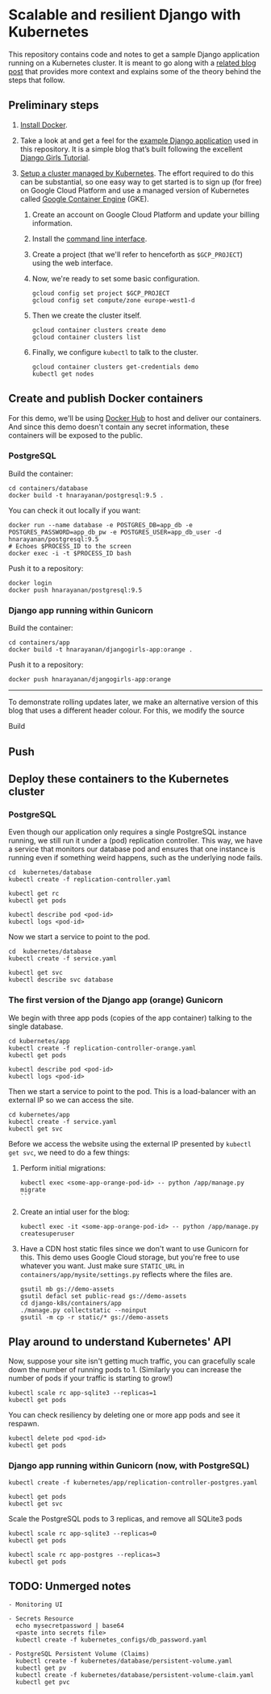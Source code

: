 # Scalable and resilient Django with Kubernetes

This repository contains code and notes to get a sample Django
application running on a Kubernetes cluster. It is meant to go along
with a [related blog post][blog-post] that provides more context and
explains some of the theory behind the steps that follow.

## Preliminary steps

1. [Install Docker][docker-installation].

2. Take a look at and get a feel for the [example Django
application][example-app] used in this repository. It is a simple blog
that’s built following the excellent [Django Girls
Tutorial][django-girls-tutorial].

3. [Setup a cluster managed by Kubernetes][kubernetes]. The effort
required to do this can be substantial, so one easy way to get started
is to sign up (for free) on Google Cloud Platform and use a managed
version of Kubernetes called [Google Container Engine][GKE] (GKE).

   1. Create an account on Google Cloud Platform and update your
      billing information.

   2. Install the [command line interface][gcp-sdk].

   3. Create a project (that we'll refer to henceforth as
      `$GCP_PROJECT`) using the web interface.

   4. Now, we're ready to set some basic configuration.

      ````
      gcloud config set project $GCP_PROJECT
      gcloud config set compute/zone europe-west1-d
      ````

   5. Then we create the cluster itself.

      ````
      gcloud container clusters create demo
      gcloud container clusters list
      ````

   6. Finally, we configure `kubectl` to talk to the cluster.

      ````
      gcloud container clusters get-credentials demo
      kubectl get nodes
      ````

## Create and publish Docker containers

For this demo, we'll be using [Docker Hub](https://hub.docker.com/) to
host and deliver our containers. And since this demo doesn't contain
any secret information, these containers will be exposed to the
public.

### PostgreSQL

Build the container:

````
cd containers/database
docker build -t hnarayanan/postgresql:9.5 .
````

You can check it out locally if you want:

````
docker run --name database -e POSTGRES_DB=app_db -e POSTGRES_PASSWORD=app_db_pw -e POSTGRES_USER=app_db_user -d hnarayanan/postgresql:9.5
# Echoes $PROCESS_ID to the screen
docker exec -i -t $PROCESS_ID bash
````

Push it to a repository:

````
docker login
docker push hnarayanan/postgresql:9.5
````

### Django app running within Gunicorn

Build the container:

````
cd containers/app
docker build -t hnarayanan/djangogirls-app:orange .
````

Push it to a repository:

````
docker push hnarayanan/djangogirls-app:orange
````

----------
To demonstrate rolling updates later, we make an alternative version
of this blog that uses a different header colour. For this, we modify
the source


Build

Push
----------

## Deploy these containers to the Kubernetes cluster

### PostgreSQL

Even though our application only requires a single PostgreSQL instance
running, we still run it under a (pod) replication controller. This
way, we have a service that monitors our database pod and ensures that
one instance is running even if something weird happens, such as the
underlying node fails.

````
cd  kubernetes/database
kubectl create -f replication-controller.yaml

kubectl get rc
kubectl get pods

kubectl describe pod <pod-id>
kubectl logs <pod-id>
````

Now we start a service to point to the pod.

````
cd  kubernetes/database
kubectl create -f service.yaml

kubectl get svc
kubectl describe svc database
````

### The first version of the Django app (orange) Gunicorn

We begin with three app pods (copies of the app container) talking to
the single database.

````
cd kubernetes/app
kubectl create -f replication-controller-orange.yaml
kubectl get pods

kubectl describe pod <pod-id>
kubectl logs <pod-id>
````

Then we start a service to point to the pod. This is a load-balancer
with an external IP so we can access the site.

````
cd kubernetes/app
kubectl create -f service.yaml
kubectl get svc
````

Before we access the website using the external IP presented by
`kubectl get svc`, we need to do a few things:

1. Perform initial migrations:

   ````
   kubectl exec <some-app-orange-pod-id> -- python /app/manage.py migrate
   ```

2. Create an intial user for the blog:

   ````
   kubectl exec -it <some-app-orange-pod-id> -- python /app/manage.py createsuperuser
   ````

3. Have a CDN host static files since we don't want to use Gunicorn
   for this. This demo uses Google Cloud storage, but you're free to
   use whatever you want. Just make sure `STATIC_URL` in
   `containers/app/mysite/settings.py` reflects where the files are.

   ````
   gsutil mb gs://demo-assets
   gsutil defacl set public-read gs://demo-assets
   cd django-k8s/containers/app
   ./manage.py collectstatic --noinput
   gsutil -m cp -r static/* gs://demo-assets
   ````

## Play around to understand Kubernetes' API

Now, suppose your site isn't getting much traffic, you can gracefully
scale down the number of running pods to 1. (Similarly you can
increase the number of pods if your traffic is starting to grow!)

````
kubectl scale rc app-sqlite3 --replicas=1
kubectl get pods
````

You can check resiliency by deleting one or more app pods and see it
respawn.

````
kubectl delete pod <pod-id>
kubectl get pods
````

### Django app running within Gunicorn (now, with PostgreSQL)

````
kubectl create -f kubernetes/app/replication-controller-postgres.yaml

kubectl get pods
kubectl get svc
````

Scale the PostgreSQL pods to 3 replicas, and remove all SQLite3 pods

````
kubectl scale rc app-sqlite3 --replicas=0
kubectl get pods

kubectl scale rc app-postgres --replicas=3
kubectl get pods
````

## TODO: Unmerged notes

````
- Monitoring UI

- Secrets Resource
  echo mysecretpassword | base64
  <paste into secrets file>
  kubectl create -f kubernetes_configs/db_password.yaml

- PostgreSQL Persistent Volume (Claims)
  kubectl create -f kubernetes/database/persistent-volume.yaml
  kubectl get pv
  kubectl create -f kubernetes/database/persistent-volume-claim.yaml
  kubectl get pvc
````

[blog-post]: https://harishnarayanan.org/writing/kubernetes-django/
[docker-installation]: https://docs.docker.com/engine/installation/
[example-app]: https://github.com/hnarayanan/kubernetes-django/tree/master/containers/app
[django-girls-tutorial]: http://tutorial.djangogirls.org
[kubernetes]: http://kubernetes.io/docs/getting-started-guides/
[GKE]: https://cloud.google.com/container-engine/
[gcp-sdk]: https://cloud.google.com/sdk/
